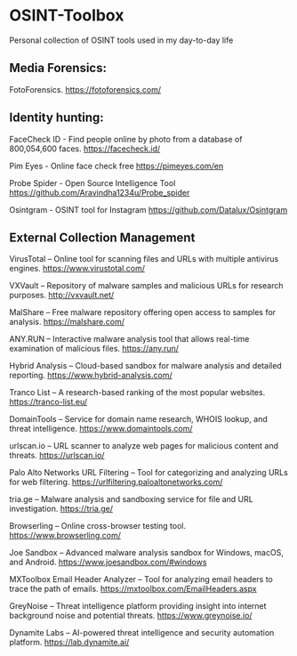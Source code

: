 # OSINT-Toolbox
Personal collection of OSINT tools used in my day-to-day life

## Media Forensics:
FotoForensics.
https://fotoforensics.com/

## Identity hunting:
FaceCheck ID - Find people online by photo from a database of 800,054,600 faces.
https://facecheck.id/

Pim Eyes - Online face check free
https://pimeyes.com/en

Probe Spider - Open Source Intelligence Tool
https://github.com/Aravindha1234u/Probe_spider

Osintgram - OSINT tool for Instagram
https://github.com/Datalux/Osintgram

## External Collection Management
VirusTotal – Online tool for scanning files and URLs with multiple antivirus engines.
https://www.virustotal.com/

VXVault – Repository of malware samples and malicious URLs for research purposes.
http://vxvault.net/

MalShare – Free malware repository offering open access to samples for analysis.
https://malshare.com/

ANY.RUN – Interactive malware analysis tool that allows real-time examination of malicious files.
https://any.run/

Hybrid Analysis – Cloud-based sandbox for malware analysis and detailed reporting.
https://www.hybrid-analysis.com/

Tranco List – A research-based ranking of the most popular websites.
https://tranco-list.eu/

DomainTools – Service for domain name research, WHOIS lookup, and threat intelligence.
https://www.domaintools.com/

urlscan.io – URL scanner to analyze web pages for malicious content and threats.
https://urlscan.io/

Palo Alto Networks URL Filtering – Tool for categorizing and analyzing URLs for web filtering.
https://urlfiltering.paloaltonetworks.com/

tria.ge – Malware analysis and sandboxing service for file and URL investigation.
https://tria.ge/

Browserling – Online cross-browser testing tool.
https://www.browserling.com/

Joe Sandbox – Advanced malware analysis sandbox for Windows, macOS, and Android.
https://www.joesandbox.com/#windows

MXToolbox Email Header Analyzer – Tool for analyzing email headers to trace the path of emails.
https://mxtoolbox.com/EmailHeaders.aspx

GreyNoise – Threat intelligence platform providing insight into internet background noise and potential threats.
https://www.greynoise.io/

Dynamite Labs – AI-powered threat intelligence and security automation platform.
https://lab.dynamite.ai/


